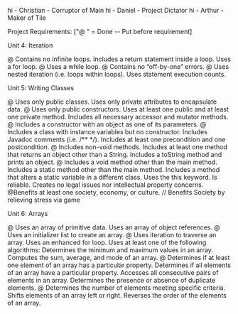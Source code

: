 hi - Christian - Corruptor of Main 
hi - Daniel - Project Dictator
hi - Arthur - Maker of Tile

Project Requirements: ["@ " = Done -- Put before requirement]

Unit 4: Iteration

@ Contains no infinite loops. 
Includes a return statement inside a loop.
Uses a for loop.
@ Uses a while loop. 
@ Contains no “off-by-one” errors. 
@ Uses nested iteration (i.e. loops within loops).
Uses statement execution counts.

Unit 5: Writing Classes

@ Uses only public classes. 
Uses only private attributes to encapsulate data.
@ Uses only public constructors. 
Uses at least one public and at least one private method.
Includes all necessary accessor and mutator methods.
@ Includes a constructor with an object as one of its parameters. 
@ Includes a class with instance variables but no constructor. 
Includes Javadoc comments (i.e. /** */).
Includes at least one precondition and one postcondition.
@ Includes non-void methods. 
Includes at least one method that returns an object other than a String.
Includes a toString method and prints an object.
@ Includes a void method other than the main method. 
Includes a static method other than the main method.
Includes a method that alters a static variable in a different class.
Uses the this keyword.
Is reliable.
Creates no legal issues nor intellectual property concerns.
@Benefits at least one society, economy, or culture. // Benefits Society by relieving stress via game

Unit 6: Arrays

@ Uses an array of primitive data. 
Uses an array of object references.
@ Uses an initializer list to create an array. 
@ Uses iteration to traverse an array. 
Uses an enhanced for loop.
Uses at least one of the following algorithms:
Determines the minimum and maximum values in an array.
Computes the sum, average, and mode of an array.
@ Determines if at least one element of an array has a particular property. 
Determines if all elements of an array have a particular property.
Accesses all consecutive pairs of elements in an array.
Determines the presence or absence of duplicate elements.
@ Determines the number of elements meeting specific criteria. 
Shifts elements of an array left or right.
Reverses the order of the elements of an array.

